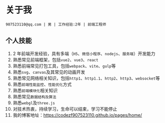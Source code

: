 # 关于我

`907523110@qq.com | 男 | 工作经验:2年 | 前端工程师 `

## 个人技能

1. 2 年前端开发经验，具有多端（`H5`、`微信小程序`、`nodejs`、`服务端`）开发能力
2. 熟悉常见前端框架，包括`vue2`、`vue3`、`react`
3. 熟悉前端常见打包工具，包括`webpack`、`vite`、`gulp`等
4. 熟悉`svg`、`canvas`及其常见的动画开发
5. 熟悉常见网络相关知识，包括`http1`、`http1.1`、`http2`、`http3`、`websocket`等
6. 熟悉`前端性能监控`、`性能优化`方式
7. 熟悉`前端模块化`相关知识
8. 熟悉常见`数据结构及算法`
9. 熟悉`webgl`及`three.js`
10. 对技术热衷，持续学习，生命可以结束，学习不能停止
11. 我的博客地址：https://codezf907523110.github.io/pages/home/

<style lang="less" scoped>
  code {
    /* color: red!important; */
  }
</style>
